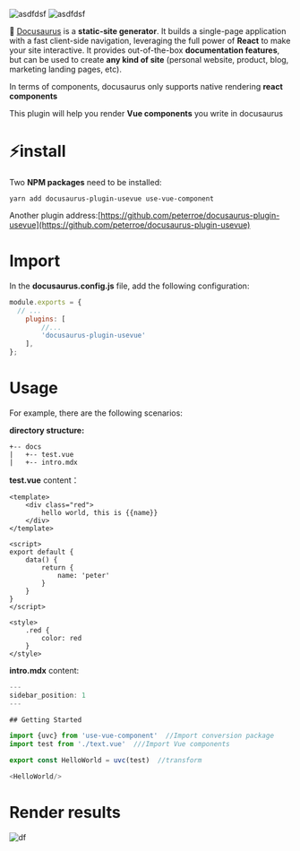 ![asdfdsf](https://img.shields.io/badge/docusaurus->=2.0.0--beta.6-success)
![asdfdsf](https://img.shields.io/badge/Vue-2.6.14-brightgreen)

🧐 [Docusaurus](https://www.docusaurus.cn/docs/) is a **static-site generator**. It builds a single-page application with a fast client-side navigation, leveraging the full power of **React** to make your site interactive. It provides out-of-the-box **documentation features**, but can be used to create **any kind of site** (personal website, product, blog, marketing landing pages, etc).

In terms of components, docusaurus only supports native rendering **react components**

This plugin will help you render **Vue components** you write in docusaurus

# ⚡install

Two **NPM packages** need to be installed:

```shell
yarn add docusaurus-plugin-usevue use-vue-component
```

Another plugin address:[https://github.com/peterroe/docusaurus-plugin-usevue](https://github.com/peterroe/docusaurus-plugin-usevue)

# Import

In the **docusaurus.config.js** file, add the following configuration:

```js
module.exports = {
  // ...
    plugins: [
        //...
        'docusaurus-plugin-usevue'
    ],
};
```

# Usage

For example, there are the following scenarios:

**directory structure:**

```shell
+-- docs
|   +-- test.vue
|   +-- intro.mdx
```

**test.vue** content：

```vue
<template>
    <div class="red">
        hello world, this is {{name}}
    </div>
</template>

<script>
export default {
    data() {
        return {
            name: 'peter'
        }
    }
}
</script>

<style>
    .red {
        color: red
    }
</style>
```

**intro.mdx** content:

```js
---
sidebar_position: 1
---

## Getting Started

import {uvc} from 'use-vue-component'  //Import conversion package
import test from './text.vue'  ///Import Vue components

export const HelloWorld = uvc(test)  //transform

<HelloWorld/>
```

# Render results

![df](https://img-blog.csdnimg.cn/a08bd8b839f44074a3f8b60da8af6e59.png)